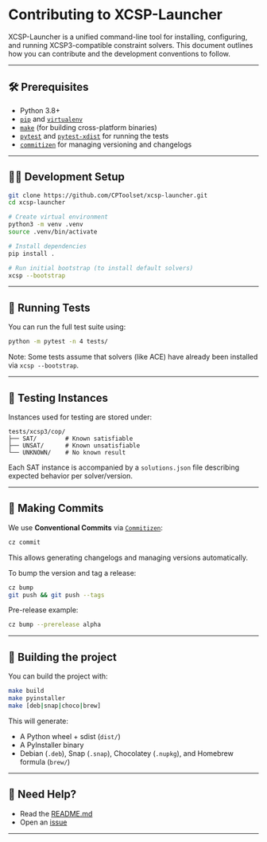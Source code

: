 # Contributing to XCSP-Launcher

XCSP-Launcher is a unified command-line tool for installing, configuring, and running XCSP3-compatible constraint solvers. This document outlines how you can contribute and the development conventions to follow.

---

## 🛠️ Prerequisites

- Python 3.8+
- [`pip`](https://pip.pypa.io/) and [`virtualenv`](https://virtualenv.pypa.io/)
- [`make`](https://www.gnu.org/software/make/) (for building cross-platform binaries)
- [`pytest`](https://docs.pytest.org/) and [`pytest-xdist`](https://pypi.org/project/pytest-xdist/) for running the tests
- [`commitizen`](https://commitizen-tools.github.io/commitizen/) for managing versioning and changelogs

---

## 🧑‍💻 Development Setup

```bash
git clone https://github.com/CPToolset/xcsp-launcher.git
cd xcsp-launcher

# Create virtual environment
python3 -m venv .venv
source .venv/bin/activate

# Install dependencies
pip install .

# Run initial bootstrap (to install default solvers)
xcsp --bootstrap
```

---

## 🧪 Running Tests

You can run the full test suite using:

```bash
python -m pytest -n 4 tests/
```

Note: Some tests assume that solvers (like ACE) have already been installed via `xcsp --bootstrap`.

---

## 🧪 Testing Instances

Instances used for testing are stored under:

```
tests/xcsp3/cop/
├── SAT/        # Known satisfiable
├── UNSAT/      # Known unsatisfiable
└── UNKNOWN/    # No known result
```

Each SAT instance is accompanied by a `solutions.json` file describing expected behavior per solver/version.

---

## 📝 Making Commits

We use **Conventional Commits** via [`Commitizen`](https://commitizen-tools.github.io/commitizen/):

```bash
cz commit
```

This allows generating changelogs and managing versions automatically.

To bump the version and tag a release:

```bash
cz bump
git push && git push --tags
```

Pre-release example:

```bash
cz bump --prerelease alpha
```

---

## 🚀 Building the project

You can build the project with:

```bash
make build 
make pyinstaller 
make [deb|snap|choco|brew]
```

This will generate:
- A Python wheel + sdist (`dist/`)
- A PyInstaller binary
- Debian (`.deb`), Snap (`.snap`), Chocolatey (`.nupkg`), and Homebrew formula (`brew/`)

---

## 🙌 Need Help?

- Read the [README.md](./README.md)
- Open an [issue](https://github.com/CPToolset/xcsp-launcher/issues)

---
